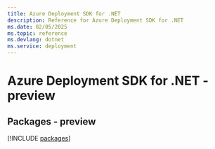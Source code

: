 ```yaml
---
title: Azure Deployment SDK for .NET
description: Reference for Azure Deployment SDK for .NET
ms.date: 02/05/2025
ms.topic: reference
ms.devlang: dotnet
ms.service: deployment
---
```

# Azure Deployment SDK for .NET - preview
## Packages - preview
[!INCLUDE [packages](deployment-index.md)]